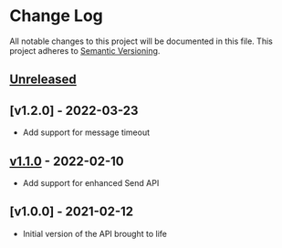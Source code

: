 # Change Log

All notable changes to this project will be documented in this file.
This project adheres to [Semantic Versioning](http://semver.org/).

## [Unreleased][unreleased]

## [v1.2.0] - 2022-03-23
- Add support for message timeout

## [v1.1.0] - 2022-02-10
- Add support for enhanced Send API

## [v1.0.0] - 2021-02-12
- Initial version of the API brought to life

[unreleased]: https://github.com/trycourier/courier-java/compare/v1.1.0...HEAD
[v1.1.0]: https://github.com/trycourier/courier-java/compare/v1.0.0...v1.1.0